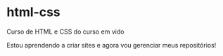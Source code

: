 # html-css
 Curso de HTML e CSS do curso em vido 

 Estou aprendendo a criar sites e agora vou gerenciar meus repositórios!
